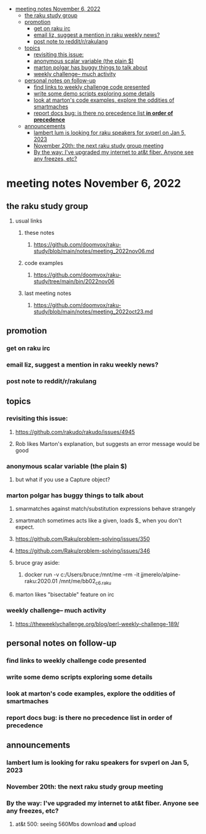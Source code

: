 - [meeting notes November 6, 2022](#org2196688)
  - [the raku study group](#orgd099e78)
  - [promotion](#orga19bc3e)
    - [get on raku irc](#orgb711364)
    - [email liz, suggest a mention in raku weekly news?](#org32a0a69)
    - [post note to reddit/r/rakulang](#orge3897aa)
  - [topics](#org68b33ca)
    - [revisiting this issue:](#orgf00e772)
    - [anonymous scalar variable (the plain $)](#org9f9daae)
    - [marton polgar has buggy things to talk about](#org84f232c)
    - [weekly challenge&#x2013; much activity](#orgca97884)
  - [personal notes on follow-up](#org64266f3)
    - [find links to weekly challenge code presented](#orgf5c6db9)
    - [write some demo scripts exploring some details](#org6cee566)
    - [look at marton's code examples, explore the oddities of smartmaches](#org78ba45c)
    - [report docs bug: is there no precedence list **in order of precedence**](#orgb8a4907)
  - [announcements](#orgf01e357)
    - [lambert lum is looking for raku speakers for svperl on Jan 5, 2023](#orge002fdd)
    - [November 20th: the next raku study group meeting](#org6e71669)
    - [By the way: I've upgraded my internet to at&t fiber.  Anyone see any freezes, etc?](#orgaabc675)


<a id="org2196688"></a>

# meeting notes November 6, 2022


<a id="orgd099e78"></a>

## the raku study group

1.  usual links

    1.  these notes
    
        1.  <https://github.com/doomvox/raku-study/blob/main/notes/meeting_2022nov06.md>
    
    2.  code examples
    
        1.  <https://github.com/doomvox/raku-study/tree/main/bin/2022nov06>
    
    3.  last meeting notes
    
        1.  <https://github.com/doomvox/raku-study/blob/main/notes/meeting_2022oct23.md>


<a id="orga19bc3e"></a>

## promotion


<a id="orgb711364"></a>

### get on raku irc


<a id="org32a0a69"></a>

### email liz, suggest a mention in raku weekly news?


<a id="orge3897aa"></a>

### post note to reddit/r/rakulang


<a id="org68b33ca"></a>

## topics


<a id="orgf00e772"></a>

### revisiting this issue:

1.  <https://github.com/rakudo/rakudo/issues/4945>

2.  Rob likes Marton's explanation, but suggests an error message would be good


<a id="org9f9daae"></a>

### anonymous scalar variable (the plain $)

1.  but what if you use a Capture object?


<a id="org84f232c"></a>

### marton polgar has buggy things to talk about

1.  smarmatches against match/substitution expressions behave strangely

2.  smartmatch sometimes acts like a given, loads $\_ when you don't expect.

3.  <https://github.com/Raku/problem-solving/issues/350>

4.  <https://github.com/Raku/problem-solving/issues/346>

5.  bruce gray aside:

    1.  docker run -v c:/Users/bruce:/mnt/me &#x2013;rm -it jjmerelo/alpine-raku:2020.01    /mnt/me/bb02<sub>c6.raku</sub>

6.  marton likes "bisectable" feature on irc


<a id="orgca97884"></a>

### weekly challenge&#x2013; much activity

1.  <https://theweeklychallenge.org/blog/perl-weekly-challenge-189/>


<a id="org64266f3"></a>

## personal notes on follow-up


<a id="orgf5c6db9"></a>

### find links to weekly challenge code presented


<a id="org6cee566"></a>

### write some demo scripts exploring some details


<a id="org78ba45c"></a>

### look at marton's code examples, explore the oddities of smartmaches


<a id="orgb8a4907"></a>

### report docs bug: is there no precedence list **in order of precedence**


<a id="orgf01e357"></a>

## announcements


<a id="orge002fdd"></a>

### lambert lum is looking for raku speakers for svperl on Jan 5, 2023


<a id="org6e71669"></a>

### November 20th: the next raku study group meeting


<a id="orgaabc675"></a>

### By the way: I've upgraded my internet to at&t fiber.  Anyone see any freezes, etc?

1.  at&t 500: seeing 560Mbs download **and** upload
